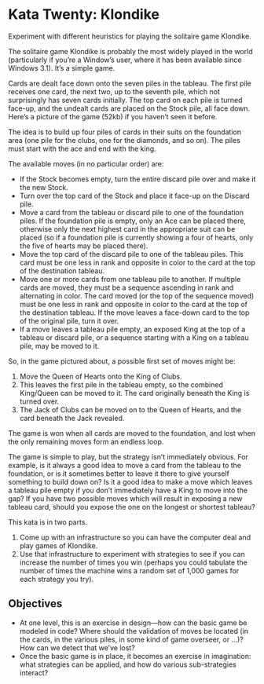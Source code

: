 # Kata Twenty: Klondike
Experiment with different heuristics for playing the solitaire game Klondike.

The solitaire game Klondike is probably the most widely played in the world (particularly if you’re a Window’s user, where it has been available since Windows 3.1). It’s a simple game.

Cards are dealt face down onto the seven piles in the tableau. The first pile receives one card, the next two, up to the seventh pile, which not surprisingly has seven cards initially. The top card on each pile is turned face-up, and the undealt cards are placed on the Stock pile, all face down. Here’s a picture of the game (52kb) if you haven’t seen it before.

The idea is to build up four piles of cards in their suits on the foundation area (one pile for the clubs, one for the diamonds, and so on). The piles must start with the ace and end with the king.

The available moves (in no particular order) are:

* If the Stock becomes empty, turn the entire discard pile over and make it the new Stock.
* Turn over the top card of the Stock and place it face-up on the Discard pile.
* Move a card from the tableau or discard pile to one of the foundation piles. If the foundation pile is empty, only an Ace can be placed there, otherwise only the next highest card in the appropriate suit can be placed (so if a foundation pile is currently showing a four of hearts, only the five of hearts may be placed there).
* Move the top card of the discard pile to one of the tableau piles. This card must be one less in rank and opposite in color to the card at the top of the destination tableau.
* Move one or more cards from one tableau pile to another. If multiple cards are moved, they must be a sequence ascending in rank and alternating in color. The card moved (or the top of the sequence moved) must be one less in rank and opposite in color to the card at the top of the destination tableau. If the move leaves a face-down card to the top of the original pile, turn it over.
* If a move leaves a tableau pile empty, an exposed King at the top of a tableau or discard pile, or a sequence starting with a King on a tableau pile, may be moved to it.

So, in the game pictured about, a possible first set of moves might be:

1. Move the Queen of Hearts onto the King of Clubs.
2. This leaves the first pile in the tableau empty, so the combined King/Queen can be moved to it. The card originally beneath the King is turned over.
3. The Jack of Clubs can be moved on to the Queen of Hearts, and the card beneath the Jack revealed.

The game is won when all cards are moved to the foundation, and lost when the only remaining moves form an endless loop.

The game is simple to play, but the strategy isn’t immediately obvious. For example, is it always a good idea to move a card from the tableau to the foundation, or is it sometimes better to leave it there to give yourself something to build down on? Is it a good idea to make a move which leaves a tableau pile empty if you don’t immediately have a King to move into the gap? If you have two possible moves which will result in exposing a new tableau card, should you expose the one on the longest or shortest tableau?

This kata is in two parts.

1. Come up with an infrastructure so you can have the computer deal and play games of Klondike.
2. Use that infrastructure to experiment with strategies to see if you can increase the number of times you win (perhaps you could tabulate the number of times the machine wins a random set of 1,000 games for each strategy you try).

## Objectives

* At one level, this is an exercise in design—how can the basic game be modeled in code? Where should the validation of moves be located (in the cards, in the various piles, in some kind of game overseer, or …)? How can we detect that we’ve lost?
* Once the basic game is in place, it becomes an exercise in imagination: what strategies can be applied, and how do various sub-strategies interact?

